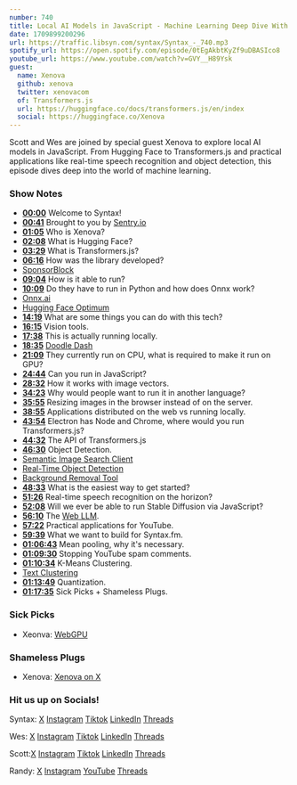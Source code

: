 ```yaml
---
number: 740
title: Local AI Models in JavaScript - Machine Learning Deep Dive With Xenova
date: 1709899200296
url: https://traffic.libsyn.com/syntax/Syntax_-_740.mp3
spotify_url: https://open.spotify.com/episode/0tEgAkbtKyZf9uDBASIco8
youtube_url: https://www.youtube.com/watch?v=GVY__H89Ysk
guest:
  name: Xenova
  github: xenova
  twitter: xenovacom
  of: Transformers.js
  url: https://huggingface.co/docs/transformers.js/en/index
  social: https://huggingface.co/Xenova
---
```


Scott and Wes are joined by special guest Xenova to explore local AI models in JavaScript. From Hugging Face to Transformers.js and practical applications like real-time speech recognition and object detection, this episode dives deep into the world of machine learning.

### Show Notes

* **[00:00](#t=00:00)** Welcome to Syntax!
* **[00:41](#t=00:41)** Brought to you by [Sentry.io](www.sentry.io/syntax)
* **[01:05](#t=01:05)** Who is Xenova?
* **[02:08](#t=02:08)** What is Hugging Face?
* **[03:29](#t=03:29)** What is Transformers.js?
* **[06:16](#t=06:16)** How was the library developed?
* [SponsorBlock](https://github.com/ajayyy/SponsorBlock)
* **[09:04](#t=09:04)** How is it able to run?
* **[10:09](#t=10:09)** Do they have to run in Python and how does Onnx work?
* [Onnx.ai](https://onnx.ai/)
* [Hugging Face Optimum](https://huggingface.co/docs/optimum/index)
* **[14:19](#t=14:19)** What are some things you can do with this tech?
* **[16:15](#t=16:15)** Vision tools.
* **[17:38](#t=17:38)** This is actually running locally.
* **[18:35](#t=18:35)** [Doodle Dash](https://huggingface.co/spaces/Xenova/doodle-dash)
* **[21:09](#t=21:09)** They currently run on CPU, what is required to make it run on GPU?
* **[24:44](#t=24:44)** Can you run in JavaScript?
* **[28:32](#t=28:32)** How it works with image vectors.
* **[34:23](#t=34:23)** Why would people want to run it in another language?
* **[35:55](#t=35:55)** Resizing images in the browser instead of on the server.
* **[38:55](#t=38:55)** Applications distributed on the web vs running locally.
* **[43:54](#t=43:54)** Electron has Node and Chrome, where would you run Transformers.js?
* **[44:32](#t=44:32)** The API of Transformers.js
* **[46:30](#t=46:30)** Object Detection.
* [Semantic Image Search Client](https://huggingface.co/spaces/Xenova/semantic-image-search-client)
* [Real-Time Object Detection](https://huggingface.co/spaces/Xenova/video-object-detection)
* [Background Removal Tool](https://huggingface.co/spaces/Xenova/remove-background-web)
* **[48:33](#t=48:33)** What is the easiest way to get started?
* **[51:26](#t=51:26)** Real-time speech recognition on the horizon?
* **[52:08](#t=52:08)** Will we ever be able to run Stable Diffusion via JavaScript?
* **[56:10](#t=56:10)** The [Web LLM](https://webllm.mlc.ai/).
* **[57:22](#t=57:22)** Practical applications for YouTube.
* **[59:39](#t=59:39)** What we want to build for Syntax.fm.
* **[01:06:43](#t=01:06:43)** Mean pooling, why it's necessary.
* **[01:09:30](#t=01:09:30)** Stopping YouTube spam comments.
* **[01:10:34](#t=01:10:34)** K-Means Clustering.
* [Text Clustering](https://discuss.huggingface.co/t/short-text-clustering/5829)
* **[01:13:49](#t=01:13:49)** Quantization.
* **[01:17:35](#t=01:17:35)** Sick Picks + Shameless Plugs.

### Sick Picks

- Xeonva: [WebGPU](https://developer.mozilla.org/en-US/docs/Web/API/WebGPU_API)

### Shameless Plugs

- Xenova: [Xenova on X](https://twitter.com/xenovacom)

### Hit us up on Socials!

Syntax: [X](https://twitter.com/syntaxfm) [Instagram](https://www.instagram.com/syntax_fm/) [Tiktok](https://www.tiktok.com/@syntaxfm) [LinkedIn](https://www.linkedin.com/company/96077407/admin/feed/posts/) [Threads](https://www.threads.net/@syntax_fm)

Wes: [X](https://twitter.com/wesbos) [Instagram](https://www.instagram.com/wesbos/) [Tiktok](https://www.tiktok.com/@wesbos) [LinkedIn](https://www.linkedin.com/in/wesbos/) [Threads](https://www.threads.net/@wesbos)

Scott:[X](https://twitter.com/stolinski) [Instagram](https://www.instagram.com/stolinski/) [Tiktok](https://www.tiktok.com/@stolinski) [LinkedIn](https://www.linkedin.com/in/stolinski/) [Threads](https://www.threads.net/@stolinski)

Randy: [X](https://twitter.com/randyrektor) [Instagram](https://www.instagram.com/randyrektor/) [YouTube](https://www.youtube.com/@randyrektor) [Threads](https://www.threads.net/@randyrektor)
